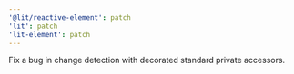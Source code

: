 ```yaml
---
'@lit/reactive-element': patch
'lit': patch
'lit-element': patch
---
```


Fix a bug in change detection with decorated standard private accessors.
